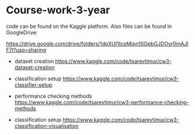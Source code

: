 # Course-work-3-year

code can be found on the Kaggle platform. Also files can be found in GoogleDrive:

https://drive.google.com/drive/folders/1dpXUI1tcpMipn10GpbGJDOvr0mAJlF7l?usp=sharing

- dataset creation
https://www.kaggle.com/code/tsarevtimur/cw3-dataset-creation

- classification setup
https://www.kaggle.com/code/tsarevtimur/cw3-classifier-setup

- performance checking methods
https://www.kaggle.com/code/tsarevtimur/cw3-performance-checking-methods

- classification setup
https://www.kaggle.com/code/tsarevtimur/cw3-classification-visualisation
